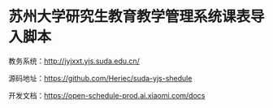 # 苏州大学研究生教育教学管理系统课表导入脚本

教务系统：http://jyjxxt.yjs.suda.edu.cn/

源码地址：https://github.com/Heriec/suda-yjs-shedule

开发文档：https://open-schedule-prod.ai.xiaomi.com/docs